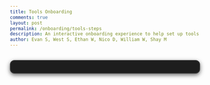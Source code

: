```yaml
---
title: Tools Onboarding
comments: true
layout: post
permalink: /onboarding/tools-steps
description: An interactive onboarding experience to help set up tools more smoothly
author: Evan S, West S, Ethan W, Nico D, William W, Shay M
---
```

<style>
.step-container {
  border: 2px solid #333;
  border-radius: 12px;
  max-width: 600px;
  margin: 2rem auto;
  padding: 1rem;
  display: flex;
  flex-direction: column;
  background: #1e1e1e; /* dark background */
  color: #f0f0f0;       /* light text */
  box-shadow: 0 4px 12px rgba(0,0,0,0.6);
}

.step-header {
  border-bottom: 2px solid #444;
  margin-bottom: 1rem;
  padding-bottom: 0.5rem;
}

.step-header h2 {
  margin: 0;
  font-size: 1.4rem;
  font-weight: bold;
  color: #ffffff; /* bright white title */
}

.step-body {
  flex: 1;
  margin-bottom: 1rem;
  font-size: 1.1rem;
  line-height: 1.5;
  color: #ddd; /* softer white for body text */
}

.step-footer {
  display: flex;
  justify-content: space-between;
  align-items: center;
  border-top: 1px solid #333;
  padding-top: 0.5rem;
}

.step-footer button {
  background: #007bff;    /* blue accent */
  color: white;
  border: none;
  border-radius: 6px;
  padding: 0.5rem 1rem;
  font-size: 1rem;
  cursor: pointer;
  transition: background 0.2s;
}

.step-footer button:hover {
  background: #3399ff;
}

.step-footer span {
  font-size: 0.9rem;
  color: #aaa;
}
</style>

<div id="step_div" class="step-container">
    <!-- Content will be injected by JS -->
</div>

<script type="module">
import { step as Step } from "/CSPeople/assets/js/onboarding/step.js";

// Create steps
new Step("Welcome to onboarding! Here's some info.", "Introduction", 1);
new Step("Install VS Code and set it up.", "VS Code Setup", 1);
new Step("Install Git and authenticate.", "Git Setup", 1);
new Step("Clone your repo.", "Cloning", 1);
new Step("Congrats, you're ready!", "Finish", 1);

// Initial render
Step.RenderStep();
</script>

